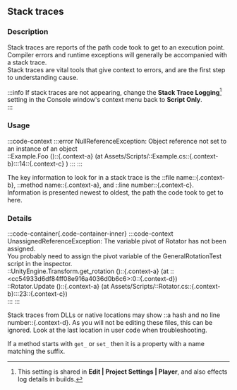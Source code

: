 ## Stack traces
### Description
Stack traces are reports of the path code took to get to an execution point.  
Compiler errors and runtime exceptions will generally be accompanied with a stack trace.  
Stack traces are vital tools that give context to errors, and are the first step to understanding cause.  

:::info
If stack traces are not appearing, change the **Stack Trace Logging**[^1] setting in the Console window's context menu back to **Script Only**.  
:::
[^1]: This setting is shared in **Edit | Project Settings | Player**, and also effects log details in builds.

### Usage
:::code-context
:::error
NullReferenceException: Object reference not set to an instance of an object  
::Example.Foo ()::{.context-a} (at Assets/Scripts/::Example.cs::{.context-b}:::14::{.context-c} )
:::
:::  

The key information to look for in a stack trace is the ::file name::{.context-b}, ::method name::{.context-a}, and ::line number::{.context-c}.  
Information is presented newest to oldest, the path the code took to get to here.  

### Details

:::code-container{.code-container-inner}
:::code-context
UnassignedReferenceException: The variable pivot of Rotator has not been assigned.  
You probably need to assign the pivot variable of the GeneralRotationTest script in the inspector.  
::UnityEngine.Transform.get_rotation ()::{.context-a} (at ::&lt;cc54933d6df84ff08e916a4036d0b6c6&gt;:0::{.context-d})  
::Rotator.Update ()::{.context-a} (at Assets/Scripts/::Rotator.cs::{.context-b}:::23::{.context-c})  
:::
:::  

Stack traces from DLLs or native locations may show ::a hash and no line number::{.context-d}. As you will not be editing these files, this can be ignored. Look at the last location in user code when troubleshooting.  

If a method starts with `get_` or `set_` then it is a property with a name matching the suffix.  